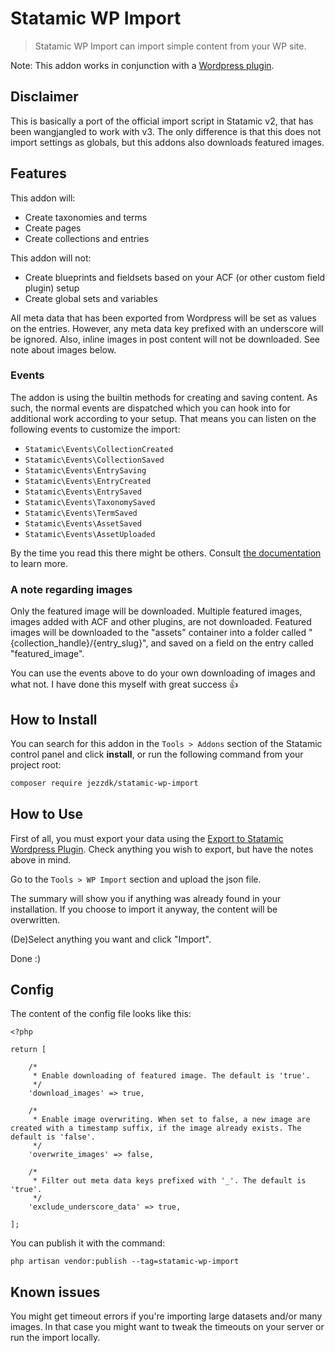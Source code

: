 # Statamic WP Import

> Statamic WP Import can import simple content from your WP site.

Note: This addon works in conjunction with a [Wordpress plugin](https://github.com/jezzdk/wordpress-to-statamic-exporter).

## Disclaimer

This is basically a port of the official import script in Statamic v2, that has been wangjangled to work with v3. The only difference is that this does not import settings as globals, but this addons also downloads featured images.

## Features

This addon will:

- Create taxonomies and terms
- Create pages
- Create collections and entries

This addon will not:

- Create blueprints and fieldsets based on your ACF (or other custom field plugin) setup
- Create global sets and variables

All meta data that has been exported from Wordpress will be set as values on the entries. However, any meta data key prefixed with an underscore will be ignored. Also, inline images in post content will not be downloaded. See note about images below.

### Events

The addon is using the builtin methods for creating and saving content. As such, the normal events are dispatched which you can hook into for additional work according to your setup. That means you can listen on the following events to customize the import:

- `Statamic\Events\CollectionCreated`
- `Statamic\Events\CollectionSaved`
- `Statamic\Events\EntrySaving`
- `Statamic\Events\EntryCreated`
- `Statamic\Events\EntrySaved`
- `Statamic\Events\TaxonomySaved`
- `Statamic\Events\TermSaved`
- `Statamic\Events\AssetSaved`
- `Statamic\Events\AssetUploaded`

By the time you read this there might be others. Consult [the documentation](https://statamic.dev/extending/events#available-events) to learn more.

### A note regarding images

Only the featured image will be downloaded. Multiple featured images, images added with ACF and other plugins, are not downloaded. Featured images will be downloaded to the "assets" container into a folder called "{collection_handle}/{entry_slug}", and saved on a field on the entry called "featured_image".

You can use the events above to do your own downloading of images and what not. I have done this myself with great success 👍

## How to Install

You can search for this addon in the `Tools > Addons` section of the Statamic control panel and click **install**, or run the following command from your project root:

``` bash
composer require jezzdk/statamic-wp-import
```

## How to Use

First of all, you must export your data using the [Export to Statamic Wordpress Plugin](https://github.com/jezzdk/wordpress-to-statamic-exporter). Check anything you wish to export, but have the notes above in mind.

Go to the `Tools > WP Import` section and upload the json file.

The summary will show you if anything was already found in your installation. If you choose to import it anyway, the content will be overwritten.

(De)Select anything you want and click "Import".

Done :)

## Config

The content of the config file looks like this:

```
<?php

return [

    /*
     * Enable downloading of featured image. The default is 'true'.
     */
    'download_images' => true,

    /*
     * Enable image overwriting. When set to false, a new image are created with a timestamp suffix, if the image already exists. The default is 'false'.
     */
    'overwrite_images' => false,

    /*
     * Filter out meta data keys prefixed with '_'. The default is 'true'.
     */
    'exclude_underscore_data' => true,

];
```

You can publish it with the command:

`php artisan vendor:publish --tag=statamic-wp-import`

## Known issues

You might get timeout errors if you're importing large datasets and/or many images. In that case you might want to tweak the timeouts on your server or run the import locally.